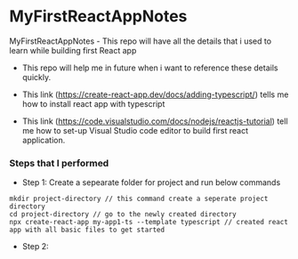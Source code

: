 # MyFirstReactAppNotes
MyFirstReactAppNotes - This repo will have all the details that i used to learn while building first React app

- This repo will help me in future when i want to reference these details quickly.

- This link (https://create-react-app.dev/docs/adding-typescript/) tells me how to install react app with typescript
- This link (https://code.visualstudio.com/docs/nodejs/reactjs-tutorial) tell me how to set-up Visual Studio code editor to build first react application.

### Steps that I performed
- Step 1: Create a sepearate folder for project and run below commands
```
mkdir project-directory // this command create a seperate project directory
cd project-directory // go to the newly created directory
npx create-react-app my-app1-ts --template typescript // created react app with all basic files to get started
```

- Step 2: 
